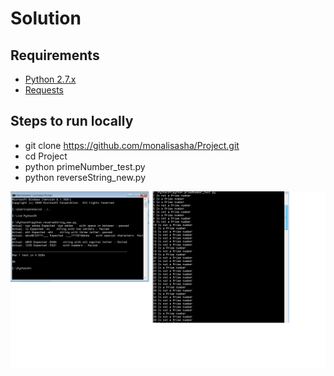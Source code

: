 # Solution

## Requirements
* [Python 2.7.x](https://www.python.org/downloads/)
* [Requests](http://docs.python-requests.org/en/master/user/quickstart/)

## Steps to run locally
* git clone https://github.com/monalisasha/Project.git
* cd Project
* python primeNumber_test.py
* python reverseString_new.py

![Screenshot](outputs.png)

